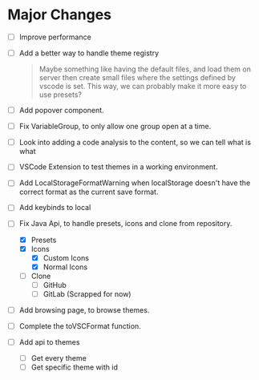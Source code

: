 # Major Changes
- [ ] Improve performance
- [ ] Add a better way to handle theme registry
    > Maybe something like having the default files, and load them on server
    > then create small files where the settings defined by vscode is set.
    > This way, we can probably make it more easy to use presets?
- [ ] Add popover component.
- [ ] Fix VariableGroup, to only allow one group open at a time.
- [ ] Look into adding a code analysis to the content, so we can tell what is what
- [ ] VSCode Extension to test themes in a working environment.
- [ ] Add LocalStorageFormatWarning when localStorage doesn't have the correct format as the current save format.  
  
- [ ] Add keybinds to local
- [ ] Fix Java Api, to handle presets, icons and clone from repository.
  - [x] Presets
  - [x] Icons
    - [x] Custom Icons
    - [x] Normal Icons
  - [ ] Clone
    - [ ] GitHub
    - [ ] GitLab (Scrapped for now)
 
- [ ] Add browsing page, to browse themes.
- [ ] Complete the toVSCFormat function.
- [ ] Add api to themes
  - [ ] Get every theme 
  - [ ] Get specific theme with id
